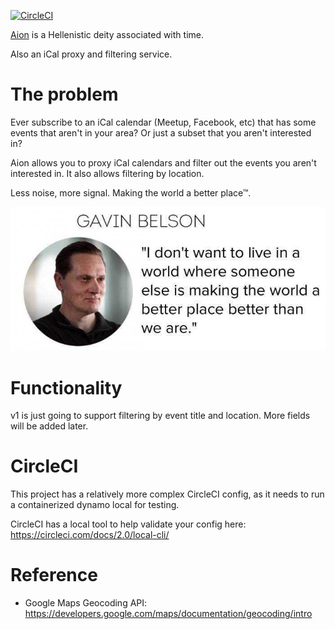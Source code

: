 [![CircleCI](https://circleci.com/gh/davidmerrick/aion/tree/master.svg?style=svg)](https://circleci.com/gh/davidmerrick/aion/tree/master)

[Aion](https://en.wikipedia.org/wiki/Aion_(deity)) is a Hellenistic deity associated with time.

Also an iCal proxy and filtering service.

# The problem

Ever subscribe to an iCal calendar (Meetup, Facebook, etc) that has some events that aren't in your area? Or just a subset that you aren't interested in?

Aion allows you to proxy iCal calendars and filter out the events you aren't interested in. It also allows filtering by location.

Less noise, more signal. Making the world a better place™.

![](img/gavin.png)

# Functionality

v1 is just going to support filtering by event title and location. More fields will be added later.

# CircleCI

This project has a relatively more complex CircleCI config, as it needs to run 
a containerized dynamo local for testing.

CircleCI has a local tool to help validate your config here: https://circleci.com/docs/2.0/local-cli/

# Reference

- Google Maps Geocoding API: https://developers.google.com/maps/documentation/geocoding/intro
